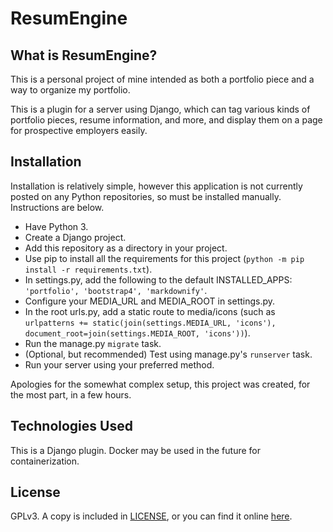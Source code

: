 # ResumEngine

## What is ResumEngine?
This is a personal project of mine intended as both a portfolio piece and a way to organize my portfolio.

This is a plugin for a server using Django, which can tag various kinds of portfolio pieces, resume information, and more, and display them on a page for prospective employers easily.

## Installation
Installation is relatively simple, however this application is not currently posted on any Python repositories, so must be installed manually. Instructions are below.

 - Have Python 3.
 - Create a Django project.
 - Add this repository as a directory in your project.
 - Use pip to install all the requirements for this project (`python -m pip install -r requirements.txt`).
 - In settings.py, add the following to the default INSTALLED_APPS: `'portfolio', 'bootstrap4', 'markdownify'`.
 - Configure your MEDIA_URL and MEDIA_ROOT in settings.py.
 - In the root urls.py, add a static route to media/icons (such as `urlpatterns += static(join(settings.MEDIA_URL, 'icons'), document_root=join(settings.MEDIA_ROOT, 'icons'))`).
 - Run the manage.py `migrate` task.
 - (Optional, but recommended) Test using manage.py's `runserver` task.
 - Run your server using your preferred method.

Apologies for the somewhat complex setup, this project was created, for the most part, in a few hours.

## Technologies Used
This is a Django plugin. Docker may be used in the future for containerization.

## License

GPLv3. A copy is included in [LICENSE](LICENSE), or you can find it online [here](https://www.gnu.org/licenses/gpl-3.0.en.html).